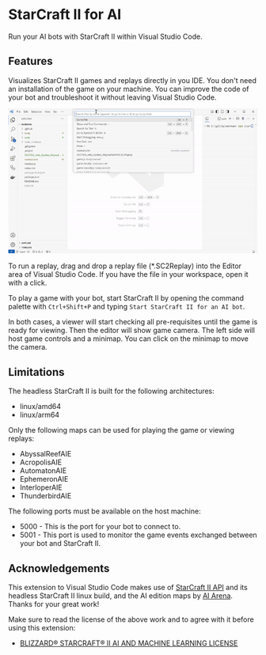 # StarCraft II for AI

Run your AI bots with StarCraft II within Visual Studio Code.

## Features

Visualizes StarCraft II games and replays directly in you IDE.
You don't need an installation of the game on your machine.
You can improve the code of your bot and troubleshoot it without leaving Visual Studio Code.

![Intro](docs/vscode-starcraft-intro.gif)

To run a replay, drag and drop a replay file (*.SC2Replay) into the Editor area of Visual Studio Code. If you have the file in your workspace, open it with a click.

To play a game with your bot, start StarCraft II by opening the command palette with `Ctrl+Shift+P` and typing `Start StarCraft II for an AI bot`.

In both cases, a viewer will start checking all pre-requisites until the game is ready for viewing.
Then the editor will show game camera.
The left side will host game controls and a minimap.
You can click on the minimap to move the camera.

## Limitations

The headless StarCraft II is built for the following architectures:
* linux/amd64
* linux/arm64

Only the following maps can be used for playing the game or viewing replays:
* AbyssalReefAIE
* AcropolisAIE
* AutomatonAIE
* EphemeronAIE
* InterloperAIE
* ThunderbirdAIE

The following ports must be available on the host machine:
* 5000 - This is the port for your bot to connect to.
* 5001 - This port is used to monitor the game events exchanged between your bot and StarCraft II.

## Acknowledgements

This extension to Visual Studio Code makes use of [StarCraft II API](https://github.com/Blizzard/s2client-proto) and its headless StarCraft II linux build,
and the AI edition maps by [AI Arena](https://aiarena.net/).
Thanks for your great work!

Make sure to read the license of the above work and to agree with it before using this extension:
* [BLIZZARD® STARCRAFT® II AI AND MACHINE LEARNING LICENSE](https://blzdistsc2-a.akamaihd.net/AI_AND_MACHINE_LEARNING_LICENSE.html)
